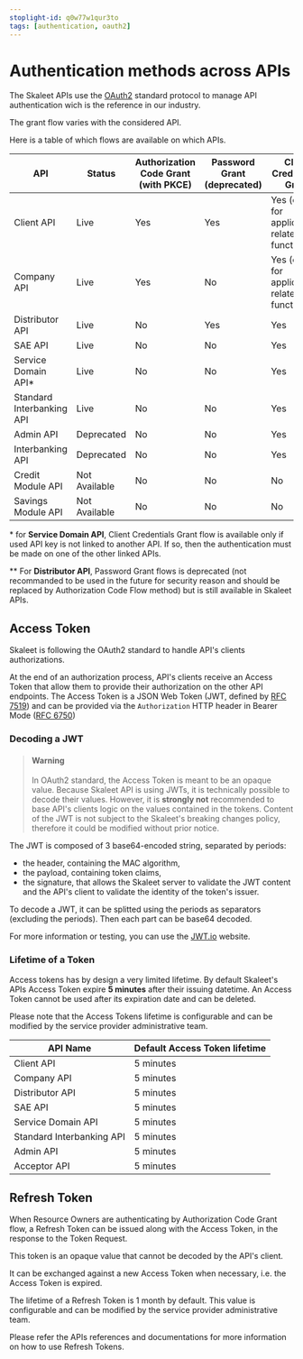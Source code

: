 ```yaml
---
stoplight-id: q0w77w1qur3to
tags: [authentication, oauth2]
---
```


# Authentication methods across APIs

The Skaleet APIs use the [OAuth2](https://oauth.net/2/) standard protocol to manage API  authentication wich is the reference in our industry.

The grant flow varies with the considered API.

Here is a table of which flows are available on which APIs.

API | Status | Authorization Code Grant (with PKCE) | Password Grant (deprecated) | Client Credentials Grant
---------|---------|----------|---------|---------
 Client API | Live | Yes | Yes | Yes (only for application-related functions)
 Company API | Live | Yes | No | Yes (only for application-related functions)
 Distributor API | Live | No | Yes | Yes
 SAE API | Live | No | No | Yes
 Service Domain API* | Live | No | No | Yes
 Standard Interbanking API | Live | No | No | Yes
 Admin API | Deprecated | No | No | Yes
 Interbanking API | Deprecated | No | No | Yes
 Credit Module API | Not Available | No | No | No
 Savings Module API | Not Available | No | No | No

\* for **Service Domain API**, Client Credentials Grant flow is available only if used API key is not linked to another API. If so, then the authentication must be made on one of the other linked APIs.

\*\* For **Distributor API**, Password Grant flows is deprecated (not recommanded to be used in the future for security reason and should be replaced by Authorization Code Flow method) but is still available in Skaleet APIs.

## Access Token

Skaleet is following the OAuth2 standard to handle API's clients authorizations.

At the end of an authorization process, API's clients receive an Access Token that allow them to provide their authorization on the other API endpoints. The Access Token is a JSON Web Token (JWT, defined by [RFC 7519](https://datatracker.ietf.org/doc/html/rfc7519)) and can be provided via the `Authorization` HTTP header in Bearer Mode ([RFC 6750](https://datatracker.ietf.org/doc/html/rfc6750))

### Decoding a JWT

<!-- theme: warning -->
> #### Warning
>
> In OAuth2 standard, the Access Token is meant to be an opaque value.
> Because Skaleet API is using JWTs, it is technically possible to decode their values. However, it is **strongly not** recommended to base API's clients logic on the values contained in the tokens.
> Content of the JWT is not subject to the Skaleet's breaking changes policy, therefore it could be modified without prior notice.

The JWT is composed of 3 base64-encoded string, separated by periods:
* the header, containing the MAC algorithm,
* the payload, containing token claims,
* the signature, that allows the Skaleet server to validate the JWT content and the API's client to validate the identity of the token's issuer.

To decode a JWT, it can be splitted using the periods as separators (excluding the periods). Then each part can be base64 decoded.

For more information or testing, you can use the [JWT.io](https://jwt.io) website.

### Lifetime of a Token

Access tokens has by design a very limited lifetime. By default Skaleet's APIs Access Token expire **5 minutes** after their issuing datetime.
An Access Token cannot be used after its expiration date and can be deleted.

Please note that the Access Tokens lifetime is configurable and can be modified by the service provider administrative team.

API Name | Default Access Token lifetime
-----|-----
Client API | 5 minutes
Company API | 5 minutes
Distributor API | 5 minutes
SAE API | 5 minutes
Service Domain API | 5 minutes
Standard Interbanking API | 5 minutes
Admin API | 5 minutes
Acceptor API | 5 minutes

## Refresh Token

When Resource Owners are authenticating by Authorization Code Grant flow, a Refresh Token can be issued along with the Access Token, in the response to the Token Request.

This token is an opaque value that cannot be decoded by the API's client.

It can be exchanged against a new Access Token when necessary, i.e. the Access Token is expired.

The lifetime of a Refresh Token is 1 month by default. This value is configurable and can be modified by the service provider administrative team.

Please refer the APIs references and documentations for more information on how to use Refresh Tokens.
